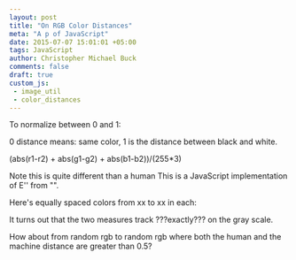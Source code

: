 ```yaml
---
layout: post
title: "On RGB Color Distances"
meta: "A p of JavaScript"
date: 2015-07-07 15:01:01 +05:00
tags: JavaScript
author: Christopher Michael Buck
comments: false
draft: true
custom_js:
 - image_util
 - color_distances
---
```


To normalize between 0 and 1:

0 distance means: same color, 1 is the distance between black and white.

(abs(r1-r2) + abs(g1-g2) + abs(b1-b2))/(255*3)

Note this is quite different than a human
This is a JavaScript implementation of E'' from "".


Here's equally spaced colors from xx to xx in each:

It turns out that the two measures track ???exactly??? on the gray scale.

How about from random rgb to random rgb where both the human and the machine distance are greater than 0.5?

